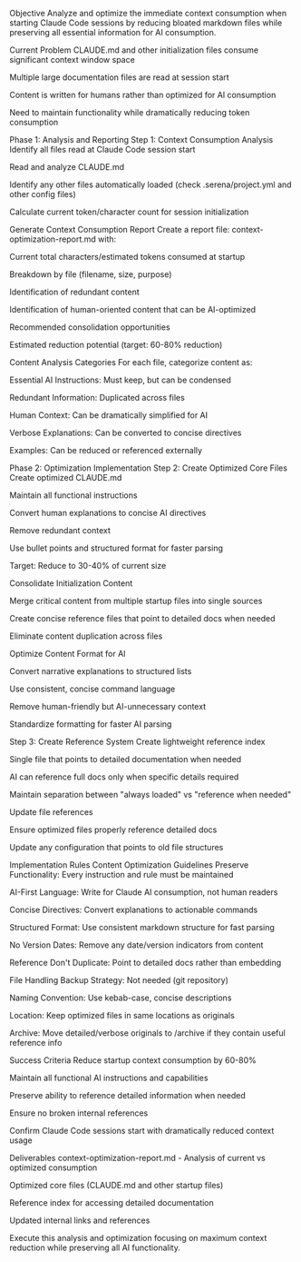 Objective Analyze and optimize the immediate context consumption when starting Claude Code sessions by reducing bloated markdown files while preserving all essential information for AI consumption.

Current Problem CLAUDE.md and other initialization files consume significant context window space

Multiple large documentation files are read at session start

Content is written for humans rather than optimized for AI consumption

Need to maintain functionality while dramatically reducing token consumption

Phase 1: Analysis and Reporting Step 1: Context Consumption Analysis Identify all files read at Claude Code session start

Read and analyze CLAUDE.md

Identify any other files automatically loaded (check .serena/project.yml and other config files)

Calculate current token/character count for session initialization

Generate Context Consumption Report Create a report file: context-optimization-report.md with:

Current total characters/estimated tokens consumed at startup

Breakdown by file (filename, size, purpose)

Identification of redundant content

Identification of human-oriented content that can be AI-optimized

Recommended consolidation opportunities

Estimated reduction potential (target: 60-80% reduction)

Content Analysis Categories For each file, categorize content as:

Essential AI Instructions: Must keep, but can be condensed

Redundant Information: Duplicated across files

Human Context: Can be dramatically simplified for AI

Verbose Explanations: Can be converted to concise directives

Examples: Can be reduced or referenced externally

Phase 2: Optimization Implementation Step 2: Create Optimized Core Files Create optimized CLAUDE.md

Maintain all functional instructions

Convert human explanations to concise AI directives

Remove redundant context

Use bullet points and structured format for faster parsing

Target: Reduce to 30-40% of current size

Consolidate Initialization Content

Merge critical content from multiple startup files into single sources

Create concise reference files that point to detailed docs when needed

Eliminate content duplication across files

Optimize Content Format for AI

Convert narrative explanations to structured lists

Use consistent, concise command language

Remove human-friendly but AI-unnecessary context

Standardize formatting for faster AI parsing

Step 3: Create Reference System Create lightweight reference index

Single file that points to detailed documentation when needed

AI can reference full docs only when specific details required

Maintain separation between "always loaded" vs "reference when needed"

Update file references

Ensure optimized files properly reference detailed docs

Update any configuration that points to old file structures

Implementation Rules Content Optimization Guidelines Preserve Functionality: Every instruction and rule must be maintained

AI-First Language: Write for Claude AI consumption, not human readers

Concise Directives: Convert explanations to actionable commands

Structured Format: Use consistent markdown structure for fast parsing

No Version Dates: Remove any date/version indicators from content

Reference Don't Duplicate: Point to detailed docs rather than embedding

File Handling Backup Strategy: Not needed (git repository)

Naming Convention: Use kebab-case, concise descriptions

Location: Keep optimized files in same locations as originals

Archive: Move detailed/verbose originals to /archive if they contain useful reference info

Success Criteria Reduce startup context consumption by 60-80%

Maintain all functional AI instructions and capabilities

Preserve ability to reference detailed information when needed

Ensure no broken internal references

Confirm Claude Code sessions start with dramatically reduced context usage

Deliverables context-optimization-report.md - Analysis of current vs optimized consumption

Optimized core files (CLAUDE.md and other startup files)

Reference index for accessing detailed documentation

Updated internal links and references

Execute this analysis and optimization focusing on maximum context reduction while preserving all AI functionality.
